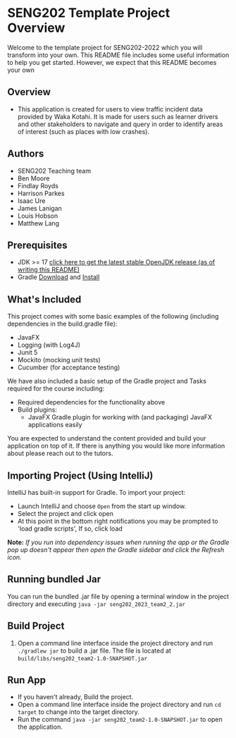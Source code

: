# SENG202 Template Project Overview
Welcome to the template project for SENG202-2022 which you will transform into your own.
This README file includes some useful information to help you get started.
However, we expect that this README becomes your own

## Overview
- This application is created for users to view traffic incident data provided by Waka Kotahi. It is made for users such as learner drivers and other stakeholders to navigate and query in order to identify areas of interest (such as places with low crashes).

## Authors
- SENG202 Teaching team
- Ben Moore
- Findlay Royds
- Harrison Parkes
- Isaac Ure
- James Lanigan
- Louis Hobson
- Matthew Lang

## Prerequisites
- JDK >= 17 [click here to get the latest stable OpenJDK release (as of writing this README)](https://jdk.java.net/18/)
- Gradle [Download](https://gradle.org/releases/) and [Install](https://gradle.org/install/)


## What's Included
This project comes with some basic examples of the following (including dependencies in the build.gradle file):
- JavaFX
- Logging (with Log4J)
- Junit 5
- Mockito (mocking unit tests)
- Cucumber (for acceptance testing)

We have also included a basic setup of the Gradle project and Tasks required for the course including:
- Required dependencies for the functionality above
- Build plugins:
    - JavaFX Gradle plugin for working with (and packaging) JavaFX applications easily

You are expected to understand the content provided and build your application on top of it. If there is anything you
would like more information about please reach out to the tutors.

## Importing Project (Using IntelliJ)
IntelliJ has built-in support for Gradle. To import your project:

- Launch IntelliJ and choose `Open` from the start up window.
- Select the project and click open
- At this point in the bottom right notifications you may be prompted to 'load gradle scripts', If so, click load

**Note:** *If you run into dependency issues when running the app or the Gradle pop up doesn't appear then open the Gradle sidebar and click the Refresh icon.*

## Running bundled Jar
You can run the bundled .jar file by opening a terminal window in the project directory and executing `java -jar seng202_2023_team2_2.jar`

## Build Project 
1. Open a command line interface inside the project directory and run `./gradlew jar` to build a .jar file. The file is located at `build/libs/seng202_team2-1.0-SNAPSHOT.jar`

## Run App
- If you haven't already, Build the project.
- Open a command line interface inside the project directory and run `cd target` to change into the target directory.
- Run the command `java -jar seng202_team2-1.0-SNAPSHOT.jar` to open the application.
